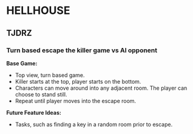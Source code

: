 # HELLHOUSE

## TJDRZ

### Turn based escape the killer game vs AI opponent

**Base Game:**

- Top view, turn based game.
- Killer starts at the top, player starts on the bottom.
- Characters can move around into any adjacent room. The player can choose to stand still.
- Repeat until player moves into the escape room.

**Future Feature Ideas:**

- Tasks, such as finding a key in a random room prior to escape.
